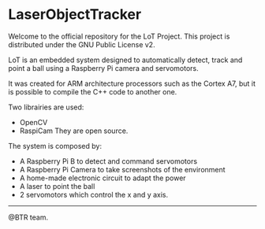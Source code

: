# LaserObjectTracker
Welcome to the official repository for the LoT Project.
This project is distributed under the GNU Public License v2.

LoT is an embedded system designed to automatically detect, track and point a ball using a Raspberry Pi camera and servomotors.

It was created for ARM architecture processors such as the Cortex A7, but it is possible to compile the C++ code to another one.

Two librairies are used:
- OpenCV
- RaspiCam
They are open source.

The system is composed by:
- A Raspberry Pi B to detect and command servomotors
- A Raspberry Pi Camera to take screenshots of the environment
- A home-made electronic circuit to adapt the power
- A laser to point the ball
- 2 servomotors which control the x and y axis.

----------
@BTR team.
